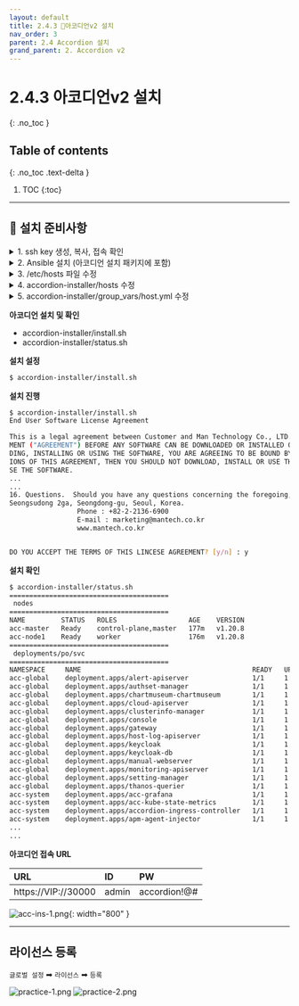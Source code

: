 ```yaml
---
layout: default
title: 2.4.3 👨아코디언v2 설치
nav_order: 3
parent: 2.4 Accordion 설치
grand_parent: 2. Accordion v2
---
```


# 2.4.3 아코디언v2 설치
{: .no_toc }

## Table of contents
{: .no_toc .text-delta }

1. TOC
{:toc}


---


## 📖 설치 준비사항

<details>
<summary>1. ssh key 생성, 복사, 접속 확인</summary>
  
{% highlight bash %}


Ansible script 수행을 위해 각 노드에서 ssh로 root 로그인이 가능하도록 설정 변경합니다. (Master&node 서버) 
$ vi /etc/ssh/sshd_config
…
PasswordAuthentication yes
PermitRootLogin yes
…
$ systemctl restart sshd

master서버에서 ssh key를 생성합니다. (Master 서버) (Master서버를 포함하여 적용해야합니다.)
$ ssh-copy-id -i /root/.ssh/id_rsa.pub [노드IP]
The authenticity of host '10.140.0.3 (10.140.0.3)' can’t be established.
ECDSA key fingerprint is 34:b2:38:b8:be:1b:dd:f1:44:d8:ba:ec:92:d1:d6:dc.
Are you sure you want to continue connecting (yes/no)? yes
/bin/ssh-copy-id: INFO: attempting to log in with the new key(s), to filter out any that are already installed
/bin/ssh-copy-id: INFO: 1 key(s) remain to be installed — if you are prompted now it is to install the new keys
root@10.140.0.3’s password:
Number of key(s) added: 1
Now try logging into the machine, with: "ssh '10.140.0.3'"
and check to make sure that only the key(s) you wanted were added.
(cluster의 구성서버 모두 등록할 때까지 반복해야 합니다.)

SSH Key 설정이 정상적인 확인합니다. (Master 서버) (Master서버를 포함하여 적용해야합니다.)
$ ssh [노드IP]
The authenticity of host 'acc-node1 (10.140.0.3)' can’t be established.
ECDSA key fingerprint is 34:b2:38:b8:be:1b:dd:f1:44:d8:ba:ec:92:d1:d6:dc.
Are you sure you want to continue connecting (yes/no)? yes
Warning: Permanently added 'acc-node1' (ECDSA) to the list of known hosts.
Last failed login: Mon Sep 4 08:17:06 UTC 2017 from 59.49.38.210 on ssh:notty
There was 1 failed login attempt since the last successful login.
Last login: Mon Sep 4 07:18:33 2017
[root@acc-node1 ~] (패스워드 없이 로그인이 가능하면 정상입니다.)

{% endhighlight %}
   
</details>


<details>
<summary>2. Ansible 설치 (아코디언 설치 패키지에 포함)</summary>
  
{% highlight bash %}
# 각 OS에 맞도록 접속
$ /rpms/rpm_redhat7/0_ansible/install.sh # Redhat 계열 7버전
$ /rpms/rpm_redhat8/0_ansible/install.sh # Redhat 계열 8버전
$ /rpms/rpm_dpkg/0_ansible/install.sh # ubuntu 18버전

{% endhighlight %}
   
</details>

<details>
<summary>3. /etc/hosts 파일 수정</summary>
  
{% highlight bash %}

$ vi /etc/hosts
10.140.0.2
acc-master
10.140.0.3
acc-node1
10.140.0.4
acc-node2
10.140.0.5
acc-master2
10.140.0.6
acc-master3
…
{% endhighlight %}
   
</details>
<details>
<summary>4. accordion-installer/hosts 수정</summary>
hostname, ansible_host 정보를 수정


{% highlight bash %}

install-server  ansible_host=127.0.0.1     ansible_connection=local   node_role=infra

#########################################################################################
# host-cluster List
#########################################################################################
acc-host-master   ansible_host=10.20.200.201    ansible_connection=ssh   node_role=infra
acc-host-node1    ansible_host=10.20.200.204    ansible_connection=ssh   node_role=infra
acc-host-node2    ansible_host=10.20.200.205    ansible_connection=ssh   node_role=infra

#########################################################################################
# member-cluster List
#########################################################################################
#acc-member-master    ansible_host=10.20.200.206    ansible_connection=ssh   node_role=infra
#acc-member-node1    ansible_host=10.20.200.207    ansible_connection=ssh     node_role=infra
#acc-member-node2    ansible_host=10.20.200.208    ansible_connection=ssh     node_role=infra
#acc-member-master2   ansible_host=10.20.200.5    ansible_connection=ssh     node_role=infra
#acc-member-master3   ansible_host=10.20.200.6    ansible_connection=ssh     node_role=infra

#########################################################################################
# Group List 
#########################################################################################
[local]
install-server

#########################################################################################
# Manager Group

[host-master]
acc-master

[host-master-cluster]

[host-minions]
acc-node1
acc-node2

[host-cluster]
acc-master
acc-node1
acc-node2

{% endhighlight %}
   
</details>
<details>
<summary>5. accordion-installer/group_vars/host.yml 수정</summary>

{% highlight bash %}


#- setup variable for cluster installation

########################################################
## Master configuation
########################################################
# cluster_name
cluster_name: "host-cluster"
# master isolation ( yes / no )
master_isolation: "yes"
master_host_name: "accordion-master1"
master_ip: "10.20.200.201"

acc_interface: "eth0"
########################################################
# 3master mode( yes / no )
########################################################
master_mode: "no"
master2_ip: "10.20.200.202" 
master3_ip: "10.20.200.203"
master2_hostname: "accordion-master2"
master3_hostname: "accordion-master3"
# L4_mode ( L4 / haproxy )
L4_mode: "L4"
haproxy_port: "6443"
keep_vip: "10.20.200.200"

# L4_domain_option ( yes / no )
L4_domain_option: "yes"
L4_domain_address: "l4.domain.accordions.co.kr"

# Set it up if you want to add the master server later
# If master_mode is "no", it will not work.
# single_option( yes / no )
single_option: "no"

########################################################
## container_name (containerd & cri-o)
########################################################
container_option: "containerd"

# container_option (containerd)
selinux_enable: "no"

# container_option (cri-o)
pid_limit: "4096"

########################################################
# storage setting
########################################################
# storage_option ( nfs / ceph )
storage_option: "nfs"

# nfs_setup ( internal / external )
nfs_setup: "external"
nfs_server_ip: "10.10.0.85"
accordion_nfs_path: "/volume1/tech"

# nfs_version ( v3 / v4 / v4.1 / v4.2 )
nfs_version: "v3"

# ceph_option ( cephfs / rbd )
ceph_option: "cephfs"

#ceph health, ceph fsid, ceph auth get-key client.admin, ceph status
ceph_server_ip: "10.20.200.107"
ceph_server_port: "6789"
ceph_id: "admin"
ceph_key: "AQCKoqVh0eR5MxAAL4WziV7oyVsdtHC6Wz0RcQ=="
#ceph_id: "kubernetes"
#ceph_key: "AQBDpKVhFhPCIRAAf1xqSLgi558DIH+FvcCyMQ=="
ceph_fsid: "84ab6f51-d13e-4a83-9ccc-fd3b9228e728"
ceph_fsname: "cephfs"
#ceph_fsname: "cephrbd_pool"

########################################################
# etcd external option
########################################################
etcd_external: "no"

########################################################
# base registry
########################################################
# accordion_registry_option ( local / external )
base_registry_option: "local"
base_registry_addr: "10.20.200.200"
base_registry_port: "5000"
base_registry_id: "accregistry"
base_registry_passwd: "accordionadmin"

########################################################
# user registry
########################################################
# registry_option ( registry / harbor )
user_registry_option: "registry"
user_registry_addr: "10.20.200.200"
user_registry_port: 30001

# registry_external ( yes / no )
user_registry_external: "no"

# user_registry_external: "yes"
user_registry_id: "accregistry"
user_registry_pw: "accordionadmin"

# registry information
htpasswd_option: "yes"

#######################################################
# registry domain option
########################################################
# registry_domain_option ( yes / no )
registry_domain_option: "yes"
base_registry_domain_address: "base.registry.accordions.co.kr"
user_registry_domain_address: "user.registry.accordions.co.kr"

# hosts_setting( yes / no )
# If the value 'host_setting' is yes, the domain is added to /etc/hosts
# (Not working if 'registry_domain_option' is no)
hosts_setting: "yes"

########################################################
# Network Setting
########################################################
# CNI (calico & cilium)
network_cni: "calico"

# podman Network
podman_cidr: "172.17.0.0/16"

# Pod Network
pod_network_cidr: "172.32.0.0/16"

# Calico Mode (IPIP & vxlan)
calico_backend: "IPIP"

# Calico ippool(CrossSubnet & Always)
calico_ippool: "CrossSubnet"

# Cilium tunnel_option(disabled & vxlan & geneve)
tunnel_option: "geneve"

# Calico autodetection mode( interface / cidr )
# If the option is 'interface', it follows the value set in acc_interface.
calico_autodetection_mode: "interface"
# If the option is 'cidr', set the value 'interface_cidr' to OS interface cidr.
interface_cidr: "10.20.200.0/24"

# kubernetes Service Network
service_cidr: "10.96.0.0/16"
kubelet_clusterdns: "10.96.0.10"
kubernetes_clusterip: "10.96.0.1"

# proxy_mode( iptables / ipvs )
proxy_mode: "iptables"
# iptables_install( yes / no )
iptables_install: "no"

########################################################
## container dir
########################################################
containerd_root_dir: "/var/lib/containerd"
containers_storage_runroot: "/var/run/containers"
containers_storage_volume: "/var/lib/containers"

########################################################
## Kubernetes dir
########################################################
kubelet_root_dir: "/var/lib/kubelet"
kube_addon_dir: "/etc/kubernetes/addon"
docker_rpm_dir: "/tmp"

########################################################
# If the external IP is set up on the master server, enter the IP.
########################################################
master_external_ip: "127.0.0.1"

########################################################
## Add node option (yes / no)
########################################################
noschedule: "no"

##########################################
## accordion GPU monitoring(yes/no)
##########################################
gpu_server: "no"

##########################################
## external prometheus
##########################################
external_prometheus: "no"
prometheus_name: "prometheus-operator-prometheus"
prometheus_ns: "acc-system"

##########################################
# vm provisioning
##########################################
# Enable only when using accordion provisioning
# uuid_enable (yes/no)
uuid_enable: "no"
# vm_type (vsphere/openstack)
vm_type: "vsphere"

##########################################
# addon package
##########################################
istio_install: "yes"
prometheus_install: "yes"
opensearch_install: "yes"

##########################################
# istio_option (default/kubeflow)
##########################################
istio_option: "default"

########################################################
## ha
########################################################
minio_ha: "no"
prometheus_ha: "no"
alertmanager_ha: "no"
elasticsearch_ha: "no"
logstash_ha: "no"
thanos_ha: "no"
tsdb_ha: "no"
harbor_ha: "no"


{% endhighlight %}
   
</details>



**아코디언 설치 및 확인**
- accordion-installer/install.sh
- accordion-installer/status.sh

**설치 설정**
```bash
$ accordion-installer/install.sh
```

**설치 진행**
```bash
$ accordion-installer/install.sh
End User Software License Agreement

This is a legal agreement between Customer and Man Technology Co., LTD. ("Mantech").  YOU MUST READ AND AGREE TO THE TERMS OF THIS END USER SOFTWARE LICENSE AGREE
MENT ("AGREEMENT") BEFORE ANY SOFTWARE CAN BE DOWNLOADED OR INSTALLED OR USED.  BY CLICKING ON THE "ACCEPT" BUTTON OR TYPING THE "Y" OF THIS AGREEMENT, OR DOWNLOA
DING, INSTALLING OR USING THE SOFTWARE, YOU ARE AGREEING TO BE BOUND BY THE TERMS AND CONDITIONS OF THIS AGREEMENT.  IF YOU DO NOT AGREE WITH THE TERMS AND CONDIT
IONS OF THIS AGREEMENT, THEN YOU SHOULD NOT DOWNLOAD, INSTALL OR USE THE SOFTWARE.  BY DOING SO YOU FORGO ANY IMPLIED OR STATED RIGHTS TO DOWNLOAD OR INSTALL OR U
SE THE SOFTWARE.
...
...
16. Questions.  Should you have any questions concerning the foregoing, please contact Mantech at the following address: Man Technology Co., LTD. 12th Fl, 308-4,
Seongsudong 2ga, Seongdong-gu, Seoul, Korea.
                 Phone : +82-2-2136-6900
                 E-mail : marketing@mantech.co.kr
                 www.mantech.co.kr


DO YOU ACCEPT THE TERMS OF THIS LINCESE AGREEMENT? [y/n] : y
```

**설치 확인**
```bash
$ accordion-installer/status.sh
========================================
 nodes
========================================
NAME         STATUS   ROLES                  AGE    VERSION
acc-master   Ready    control-plane,master   177m   v1.20.8
acc-node1    Ready    worker                 176m   v1.20.8
========================================
 deployments/po/svc
========================================
NAMESPACE     NAME                                           READY   UP-TO-DATE   AVAILABLE   AGE
acc-global    deployment.apps/alert-apiserver                1/1     1            1           162m
acc-global    deployment.apps/authset-manager                1/1     1            1           161m
acc-global    deployment.apps/chartmuseum-chartmuseum        1/1     1            1           163m
acc-global    deployment.apps/cloud-apiserver                1/1     1            1           161m
acc-global    deployment.apps/clusterinfo-manager            1/1     1            1           172m
acc-global    deployment.apps/console                        1/1     1            1           162m
acc-global    deployment.apps/gateway                        1/1     1            1           162m
acc-global    deployment.apps/host-log-apiserver             1/1     1            1           162m
acc-global    deployment.apps/keycloak                       1/1     1            1           163m
acc-global    deployment.apps/keycloak-db                    1/1     1            1           163m
acc-global    deployment.apps/manual-webserver               1/1     1            1           161m
acc-global    deployment.apps/monitoring-apiserver           1/1     1            1           162m
acc-global    deployment.apps/setting-manager                1/1     1            1           163m
acc-global    deployment.apps/thanos-querier                 1/1     1            1           163m
acc-system    deployment.apps/acc-grafana                    1/1     1            1           170m
acc-system    deployment.apps/acc-kube-state-metrics         1/1     1            1           170m
acc-system    deployment.apps/accordion-ingress-controller   1/1     1            1           170m
acc-system    deployment.apps/apm-agent-injector             1/1     1            1           166m
...
...

```

**아코디언 접속 URL**

| URL      | ID    | PW    |
|:---------|:------|:------|
| https://VIP://30000      | admin  | accordion!@# |

![acc-ins-1.png](/assets/images/accordion/acc-ins-1.png){: width="800" }


---


## 라이선스 등록
`글로벌 설정` ➡ `라이선스` ➡ `등록`

![practice-1.png](/assets/images/accordion/practice-1.png)
![practice-2.png](/assets/images/accordion/practice-2.png)
